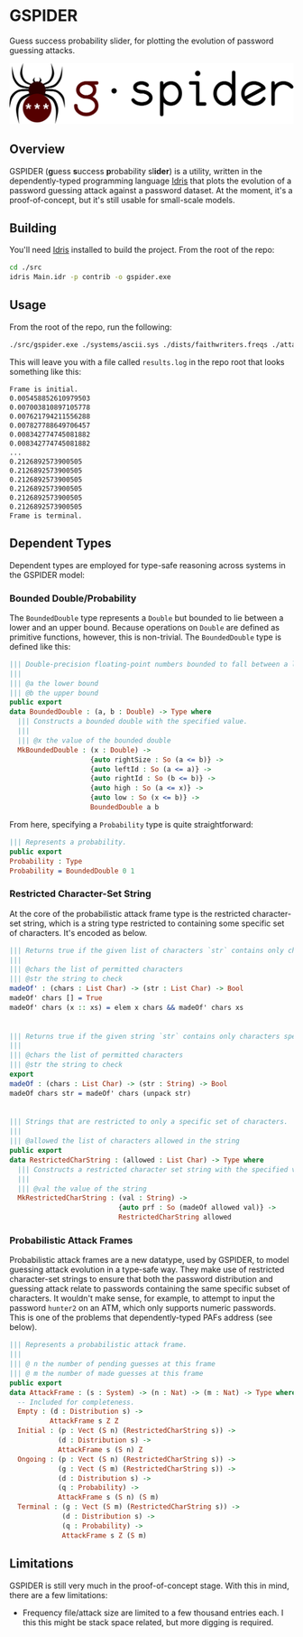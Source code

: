 # GSPIDER
Guess success probability slider, for plotting the evolution of password guessing attacks.

![Logo](assets/logo-text-h.svg)

## Overview
GSPIDER (**g**uess **s**uccess **p**robability sl**ider**) is a utility, written in the dependently-typed programming language [Idris](https://www.idris-lang.org/) that plots the evolution of a password guessing attack against a password dataset. At the moment, it's a proof-of-concept, but it's still usable for small-scale models.

## Building
You'll need [Idris](https://www.idris-lang.org/download/) installed to build the project. From the root of the repo:

```bash
cd ./src
idris Main.idr -p contrib -o gspider.exe
```

## Usage
From the root of the repo, run the following:

```bash
./src/gspider.exe ./systems/ascii.sys ./dists/faithwriters.freqs ./attacks/top10k.att > ./results.log
```

This will leave you with a file called `results.log` in the repo root that looks something like this:

```
Frame is initial.
0.005458852610979503
0.007003810897105778
0.007621794211556288
0.007827788649706457
0.008342774745081882
0.008342774745081882
...
0.2126892573900505
0.2126892573900505
0.2126892573900505
0.2126892573900505
0.2126892573900505
0.2126892573900505
Frame is terminal.
```

## Dependent Types
Dependent types are employed for type-safe reasoning across systems in the GSPIDER model:

### Bounded Double/Probability
The `BoundedDouble` type represents a `Double` but bounded to lie between a lower and an upper bound. Because operations on `Double` are defined as primitive functions, however, this is non-trivial. The `BoundedDouble` type is defined like this:

```idris
||| Double-precision floating-point numbers bounded to fall between a lower and an upper bound.
|||
||| @a the lower bound
||| @b the upper bound
public export
data BoundedDouble : (a, b : Double) -> Type where
  ||| Constructs a bounded double with the specified value.
  |||
  ||| @x the value of the bounded double
  MkBoundedDouble : (x : Double) ->
                    {auto rightSize : So (a <= b)} ->
                    {auto leftId : So (a <= a)} ->
                    {auto rightId : So (b <= b)} ->
                    {auto high : So (a <= x)} ->
                    {auto low : So (x <= b)} ->
                    BoundedDouble a b
```

From here, specifying a `Probability` type is quite straightforward:

```idris
||| Represents a probability.
public export
Probability : Type
Probability = BoundedDouble 0 1
```

### Restricted Character-Set String
At the core of the probabilistic attack frame type is the restricted character-set string, which is a string type restricted to containing some specific set of characters. It's encoded as below.

```idris
||| Returns true if the given list of characters `str` contains only characters specified in `chars`.
|||
||| @chars the list of permitted characters
||| @str the string to check
madeOf' : (chars : List Char) -> (str : List Char) -> Bool
madeOf' chars [] = True
madeOf' chars (x :: xs) = elem x chars && madeOf' chars xs


||| Returns true if the given string `str` contains only characters specified in `chars`.
|||
||| @chars the list of permitted characters
||| @str the string to check
export
madeOf : (chars : List Char) -> (str : String) -> Bool
madeOf chars str = madeOf' chars (unpack str)


||| Strings that are restricted to only a specific set of characters.
|||
||| @allowed the list of characters allowed in the string
public export
data RestrictedCharString : (allowed : List Char) -> Type where
  ||| Constructs a restricted character set string with the specified value.
  |||
  ||| @val the value of the string
  MkRestrictedCharString : (val : String) ->
                           {auto prf : So (madeOf allowed val)} ->
                           RestrictedCharString allowed
```

### Probabilistic Attack Frames
Probabilistic attack frames are a new datatype, used by GSPIDER, to model guessing attack evolution in a type-safe way. They make use of restricted character-set strings to ensure that both the password distribution and guessing attack relate to passwords containing the same specific subset of characters. It wouldn't make sense, for example, to attempt to input the password `hunter2` on an ATM, which only supports numeric passwords. This is one of the problems that dependently-typed PAFs address (see below).

```idris
||| Represents a probabilistic attack frame.
|||
||| @ n the number of pending guesses at this frame
||| @ m the number of made guesses at this frame
public export
data AttackFrame : (s : System) -> (n : Nat) -> (m : Nat) -> Type where
  -- Included for completeness.
  Empty : (d : Distribution s) ->
          AttackFrame s Z Z
  Initial : (p : Vect (S n) (RestrictedCharString s)) ->
            (d : Distribution s) ->
            AttackFrame s (S n) Z
  Ongoing : (p : Vect (S n) (RestrictedCharString s)) ->
            (g : Vect (S m) (RestrictedCharString s)) ->
            (d : Distribution s) ->
            (q : Probability) ->
            AttackFrame s (S n) (S m)
  Terminal : (g : Vect (S m) (RestrictedCharString s)) ->
             (d : Distribution s) ->
             (q : Probability) ->
             AttackFrame s Z (S m)
```

## Limitations
GSPIDER is still very much in the proof-of-concept stage. With this in mind, there are a few limitations:

* Frequency file/attack size are limited to a few thousand entries each. I this this might be stack space related, but more digging is required.
